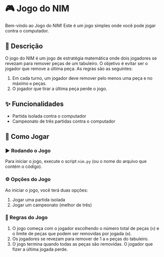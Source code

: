 # 🎮 Jogo do NIM

Bem-vindo ao Jogo do NIM! Este é um jogo simples onde você pode jogar contra o computador.

## 📝 Descrição

O jogo do NIM é um jogo de estratégia matemática onde dois jogadores se revezam para remover peças de um tabuleiro. O objetivo é evitar ser o jogador que remove a última peça. As regras são as seguintes:

1. Em cada turno, um jogador deve remover pelo menos uma peça e no máximo `m` peças.
2. O jogador que tirar a última peça perde o jogo.

## ✨ Funcionalidades

- Partida isolada contra o computador
- Campeonato de três partidas contra o computador

## 🚀 Como Jogar

### ▶️ Rodando o Jogo

Para iniciar o jogo, execute o script `nim.py` (ou o nome do arquivo que contém o código).

### ⚙️ Opções do Jogo

Ao iniciar o jogo, você terá duas opções:

1. Jogar uma partida isolada
2. Jogar um campeonato (melhor de três)

### 📜 Regras do Jogo

1. O jogo começa com o jogador escolhendo o número total de peças (`n`) e o limite de peças que podem ser removidas por jogada (`m`).
2. Os jogadores se revezam para remover de 1 a `m` peças do tabuleiro.
3. O jogo termina quando todas as peças são removidas. O jogador que fizer a última jogada perde.
